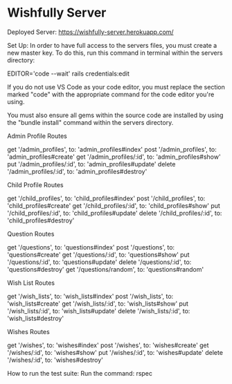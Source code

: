 # Wishfully Server

Deployed Server: https://wishfully-server.herokuapp.com/

Set Up: In order to have full access to the servers files, you must create a new master key. To do this, run this command in terminal within the servers directory:

EDITOR='code --wait' rails credentials:edit

If you do not use VS Code as your code editor, you must replace the section marked "code" with the appropriate command for the code editor you're using.

You must also ensure all gems within the source code are installed by using the "bundle install" command within the servers directory.

Admin Profile Routes
    
get '/admin_profiles', to: 'admin_profiles#index'
post '/admin_profiles', to: 'admin_profiles#create'
get '/admin_profiles/:id', to: 'admin_profiles#show'
put '/admin_profiles/:id', to: 'admin_profiles#update'
delete '/admin_profiles/:id', to: 'admin_profiles#destroy'

Child Profile Routes

get '/child_profiles', to: 'child_profiles#index'
post '/child_profiles', to: 'child_profiles#create'
get '/child_profiles/:id', to: 'child_profiles#show'
put '/child_profiles/:id', to: 'child_profiles#update'
delete '/child_profiles/:id', to: 'child_profiles#destroy'

Question Routes

get '/questions', to: 'questions#index'
post '/questions', to: 'questions#create'
get '/questions/:id', to: 'questions#show'
put '/questions/:id', to: 'questions#update'
delete '/questions/:id', to: 'questions#destroy'
get '/questions/random', to: 'questions#random'

Wish List Routes

get '/wish_lists', to: 'wish_lists#index'
post '/wish_lists', to: 'wish_lists#create'
get '/wish_lists/:id', to: 'wish_lists#show'
put '/wish_lists/:id', to: 'wish_lists#update'
delete '/wish_lists/:id', to: 'wish_lists#destroy'

Wishes Routes

get '/wishes', to: 'wishes#index'
post '/wishes', to: 'wishes#create'
get '/wishes/:id', to: 'wishes#show'
put '/wishes/:id', to: 'wishes#update'
delete '/wishes/:id', to: 'wishes#destroy'

How to run the test suite: Run the command: rspec
